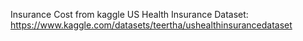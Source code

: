 
Insurance Cost from kaggle US Health Insurance Dataset:
                https://www.kaggle.com/datasets/teertha/ushealthinsurancedataset
